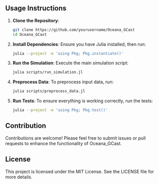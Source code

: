 ## Usage Instructions

1. **Clone the Repository**:
   ```bash
   git clone https://github.com/yourusername/Oceana_GCast
   cd Oceana_GCast
   ```

2. **Install Dependencies**:
   Ensure you have Julia installed, then run:
   ```bash
   julia --project -e 'using Pkg; Pkg.instantiate()'
   ```

3. **Run the Simulation**:
   Execute the main simulation script:
   ```bash
   julia scripts/run_simulation.jl
   ```

4. **Preprocess Data**:
   To preprocess input data, run:
   ```bash
   julia scripts/preprocess_data.jl
   ```

5. **Run Tests**:
   To ensure everything is working correctly, run the tests:
   ```bash
   julia --project -e 'using Pkg; Pkg.test()'
   ```

## Contribution

Contributions are welcome! Please feel free to submit issues or pull requests to enhance the functionality of Oceana_GCast.

## License

This project is licensed under the MIT License. See the LICENSE file for more details.

